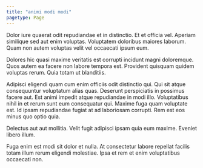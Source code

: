 ```yaml
---
title: "animi modi modi"
pagetype: Page
---
```

Dolor iure quaerat odit repudiandae et in distinctio. Et et officia vel. Aperiam similique sed aut enim voluptas. Voluptatem doloribus maiores laborum. Quam non autem voluptas velit vel occaecati ipsum eum.

Dolores hic quasi maxime veritatis est corrupti incidunt magni doloremque. Quos autem ea facere non labore tempora est. Provident quisquam quidem voluptas rerum. Quia totam ut blanditiis.

Adipisci eligendi quam cum enim officiis odit distinctio qui. Qui sit atque consequuntur voluptatum alias quas. Deserunt perspiciatis in possimus facere aut. Est animi impedit atque repudiandae in modi illo. Voluptatibus nihil in et rerum sunt eum consequatur qui.
Maxime fuga quam voluptate est. Id ipsam repudiandae fugiat at ad laboriosam corrupti. Rem est eos minus quo optio quia.

Delectus aut aut mollitia. Velit fugit adipisci ipsam quia eum maxime. Eveniet libero illum.

Fuga enim est modi sit dolor et nulla. At consectetur labore repellat facilis totam illum rerum eligendi molestiae. Ipsa et rem et enim voluptatibus occaecati non.
